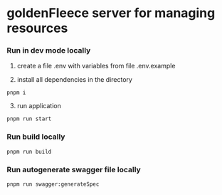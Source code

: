 # goldenFleece server for managing resources

### Run in dev mode locally
1. create a file .env with variables from file .env.example

2. install all dependencies in the directory 

```pnpm i```

3. run application

```pnpm run start```

### Run build locally

```pnpm run build```

### Run autogenerate swagger file locally
```pnpm run swagger:generateSpec```